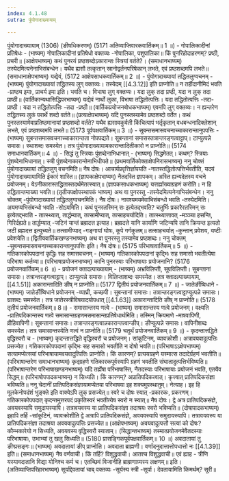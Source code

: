 ```yaml
---
index: 4.1.48
sutra: पुंयोगादाख्यायाम्

---
```

पुंयोगादाख्यायाम् (1306) (ङीषधिकरणम्) (5171 अतिव्याप्तिवारकवार्तिकम्॥ 1 ॥) - गोपालिकादीनां प्रतिषेधः - (भाष्यम्) गोपालिकादीनां प्रतिषेधो वक्तव्यः -गोपालिका, पशुपालिका॥ किं पुनरिहोदाहरणम्? प्रष्ठी, प्रचरी॥ (आक्षेपभाष्यम्) कथं पुनरयं प्रष्ठशब्दोऽकारान्तः स्त्रियां वर्तते?। (समाधानभाष्यम्) तस्येदमित्यनेनाभिसंबन्धेन। यथैव ह्यसौ तत्कृतान् स्रानोद्वर्तनपरिषेकान् लभते, एवं प्रष्ठशब्दमपि लभते॥ (समाधानाक्षेपभाष्यम्) यद्येवं, (5172 आक्षेपसाधकवार्तिकम्॥ 2 ॥) - पुंयोगादाख्यायां तद्धितलुग्वचनम् - (भाष्यम्) पुंयोगादाख्यायां तद्धितस्य लुग् वक्तव्यः। तस्येदम् [[4.3.12]] इति प्राप्नोति॥ न तर्हीदानीमिदं भवति -प्राष्ठ्य इमाः, प्राचर्य इमा इति। भवति च। विभाषा लुग् वक्तव्यः। यदा लुक् तदा प्रष्ठी, यदा न लुक् तदा प्राष्ठी॥ (वार्तिकान्यथासिद्धिपरभाष्यम्) यद्येवं नार्थो लुका, विभाषा तद्धितोत्पत्तिः। यदा तद्धितोत्पत्तिः -तदा-प्राष्ठी। यदा न तद्धितोत्पत्तिः -तदा -प्रष्ठी॥ (वार्तिकप्रयोजनबोधकभाष्यम्) एवमपि लुग् वक्तव्यः। न ह्यन्तरेण तद्धितस्य लुकं परार्थे शब्दो वर्तते॥ (प्रत्याक्षेपभाष्यम्) यदि पुनस्तस्यामेव प्रष्ठशब्दो वर्तेत। कथं पुनस्तस्यामेवाप्रतिष्ठमानायां प्रष्ठशब्दो वर्तते? यथैव ह्यसावकुर्वती किंचित्पापं भर्तृकृतान् वधबन्धनादिक्लेशान् लभते, एवं प्रष्ठशब्दमपि लभते॥ (5173 पूर्वपक्षवार्तिकम्॥ 3 ॥) - सुबन्तसमासवचनाच्चाकारान्तानुपपत्तिः - (भाष्यम्) सुबन्तसमासवचनाच्चाकारान्तता नोपपद्यते। सुबन्तानां समासस्तत्रान्तरङ्गत्वाट्टाप्। टाप्युत्पन्ने समासः। स्थाशब्दः समस्येत। तत्र पुंयोगादाख्यायामकारान्तादितीकारो न प्राप्नोति॥ (5174 समाधानवार्तिकम्॥ 4 ॥) - सिद्धं तु स्त्रियाः पुंशब्देनाभिधानात् - (भाष्यम्) सिद्धमेतत्। कथम्? स्त्रियाः पुंशब्देनाभिधानात्। स्त्री पुंशब्देनाकारान्तेनाभिधीयते॥ (प्रथमवार्तिकोक्ताक्षेपनिरासभाष्यम्) ननु चोक्तं पुंयोगादाख्यायां तद्धितलुग् वचनमिति॥ नैष दोषः। आचार्यप्रवृत्तिर्ज्ञापयति -नातस्तद्धितोत्पत्तिर्भवतीति, यदयं पुंयोगादाख्यायामिति ईकारं शास्ति॥ (ज्ञापकाक्षेपभाष्यम्) नैतदस्ति ज्ञापकम्। अस्ति ह्यन्यदेतस्य वचने प्रयोजनम्। येऽनीकारास्तद्धितास्तदर्थमेतत्स्यात्॥ (ज्ञापकसाधकभाष्यम्) यत्तर्ह्याख्याग्रहणं करोति। न हि तद्धितान्तमाख्या भवति॥ (तृतीयपक्षोपस्थापकं भाष्यम्) अथ वा पुनरस्तु -तस्येदमित्यनेनाभिसंबन्धेन। ननु चोक्तम् -पुंयोगादाख्यायां तद्धितलुग्वचनमिति। नैष दोषः। नावश्यमयमेवाभिसंबन्धो भवति -तस्येदमिति। अयमप्यभिसंबन्धो भवति -सोऽयमिति। कथं पुनरतस्मिन् सः इत्येतद्भवति? चतुर्भिः प्रकारैरतस्मिन् सः इत्येतद्भवति - तात्स्थ्यात्, तार्द्धम्यात्, तत्सामीप्यात्, तत्साहचर्यादिति। तात्स्थ्यात्तावत् -मञ्ञ्चा हसन्ति, गिरिर्दह्यते॥ तार्द्धम्यात् -जटिनं यान्तं ब्रह्मदत्त इत्याह। ब्रह्मदत्ते यानि कार्याणि जटिन्यपि तानि क्रियन्त इत्यतो जटी ब्रह्मदत्त इत्युच्यते॥ तत्सामीप्याद् -गङ्गायां घोषः, कूपे गर्गकुलम्॥ तत्साहचर्यात् -कुन्तान् प्रवेशय, यष्टीः प्रवेशयेति॥ (द्वितीयवार्तिकखण्डनभाष्यम्) अथ वा पुनरस्तु तस्यामेव प्रष्ठशब्दः। ननु चोक्तम् -सुबन्तसमासवचनाच्चाकारान्तानुपपत्तिः इति। नैष दोषः॥ (5175 परिभाषावार्तिकम्॥ 5 ॥) - गतिकारकोपपदानां कृद्धिः सह समासवचनम् - (भाष्यम्) गतिकारकोपपदानां कृदि्भः सह समासो भवतीत्येषा परिभाषा कर्तव्या॥ (परिभाषाप्रयोजनभाष्यम्) कानि पुनरस्याः परिभाषायाः प्रयोजनानि? (5176 प्रयोजनवार्तिकम्॥ 6 ॥) - प्रयोजनं क्तादल्पाख्यायाम् - (भाष्यम्) अभ्रविलिप्ती, सूपविलिप्ती। सुबन्तानां समासः। तत्रान्तरङ्गत्वाट्टाप्। टाप्युत्पन्ने समासः। विलिप्ताशब्दः समस्येत। तत्र क्तादल्पाख्यायाम्, [[4.1.51]] अकारान्तादिति ङीष् न प्राप्नोति॥ (5177 द्वितीयं प्रयोजनवार्तिकम्॥ 7 ॥) - जातेर्ङीष्विधाने - (भाष्यम्) जातेर्ङीष्विधाने प्रयोजनम् -व्याघ्री, कच्छपी। सुबन्तानां समासः। तत्रान्तरङ्गत्वाट्टाप्युत्पन्ने समासः। घ्राशब्दः समस्येत। तत्र जातेरस्त्रीविषयादयोपधात् [[4.1.63]] अकारान्तादिति ङीष् न प्राप्नोति॥ (5178 तृतीयं प्रयोजनवार्तिकम्॥ 8॥) - समासान्तस्य णत्वे - (भाष्यम्) समासान्तस्य णत्वे प्रयोजनम्। वक्ष्यति -प्रातिपदिकान्तस्य णत्वे समासान्तग्रहणमसमासान्तप्रतिषेधार्थमिति। तस्मिन् क्रियमाणे -माषवापिणी, व्रीहिवापिणी। सुबन्तानां समासः। तत्रान्तरङ्गत्वान्नकारान्तत्वान्ङीप्। ङीप्युत्पन्ने समासः। वापिनीशब्दः समस्येत। तत्र समासान्तस्येति णत्वं न प्राप्नोति॥ (5179 चतुर्थं प्रयोजनवार्तिकम्॥ 9 ॥) - कृदन्तात्तद्धिते वृद्धिस्वरौ च - (भाष्यम्) कृदन्तात्तद्धिते वृद्धिस्वरौ च प्रयोजनम्। सांकूटिनम्, व्यावक्रोशी। अत्रावयवादुत्पत्तिः प्रसज्येत। गतिकारकोपपदानां कृदि्भः सह समासो भवतीति न दोषो भवति॥ (परिभाषाऽऽक्षेपभाष्यम्) सत्यामप्येत्सयां परिभाषायामवयवादुत्पित्तिः प्राप्नोति। किं कारणम्? प्रत्ययग्रहणे यस्मात्स तदादेर्ग्रहणं भवतीति॥ (परिभाषान्तरेण समाधानभाष्यम्) कृद्ग्रहणे गतिकारकपूर्वस्यापि ग्रहणं भवतीति संघातादुत्पत्तिर्भविष्यति॥ (परिभाषान्तरेण परिभाषाखण्डनभाष्यम्) यदि तर्ह्येषा परिभाषास्ति, नैतदस्याः परिभाषायाः प्रयोजनं भवति, एतयैव सिद्धम्॥ (परिभाषोपपादकभाष्यम्) न सिध्यति। किं कारणम्? अप्रातिपदिकत्वात्। कृत्त्वात् प्रातिपदिकसंज्ञा भविष्यति॥ ननु चेदानीं प्रातिपदिकसंज्ञायामप्येतया परिभाषया इह शक्यमुपस्थातुम्। नेत्याह। इह हि मूलकेनोपदंशं भुङ्क्ते इति वाक्येऽपि लुक् प्रसज्येत्॥ स्वरे च दोषः स्यात् -प्रकारकः, प्रकरणम्। गतिकारकोपपदात् कृदन्तमुत्तरपदं प्रकृतिस्वरं भवतीत्येष स्वरो न स्यात्॥ नैष दोषः। द्वे अत्र प्रातिपदिकसंज्ञे, अवयवस्यापि समुदायस्यापि। तत्रावयवस्य या प्रातिपदिकसंज्ञा तदाश्रयः स्वरो भविष्यति॥ (दोषापादकभाष्यम्) इहापि तर्हि -सांकूटिनं, व्यावक्रोशीति द्वे अत्रापि प्रातिपदिकसंज्ञे, अवयवस्यापि समुदायस्यापि। तत्रावयवस्य या प्रातिपदिकसंज्ञा तदाश्रया अवयवादुत्पत्तिः प्रसज्येत॥ (आक्षेपभाष्यम्) अवयवादुत्पत्तौ सत्यां को दोषः? कौम्भकारेयो न सिध्यति, अवयवस्य वृद्धिस्वरौ स्याताम्। (सिद्धान्तभाष्यम्) तस्मात्प्रयोजनमेवैतदस्याः परिभाषायाः, उभाभ्यां तु खलु सिध्यति॥ (5180 प्रासङि्गकपूर्वपक्षवार्तिकम्॥ 10 ॥) अवदातायां तु ङीप्प्रसङ्गः॥ (भाष्यम्) अवदातायां ङीप् प्राप्नोति। अवदाता ब्राह्मणी। वर्णादनुदात्तात्तोपधात्तो नः [[4.1.39]] इति॥ (समाधानभाष्यम्) नैष वर्णवाची। किं तर्हि? विशुद्धवाची। आतश्च विशुद्धवाची॥ एवं ह्याह - त्रीणि यस्यावदातानि विद्या योनिश्च कर्म च। एतच्छिवं विजानीहि ब्राह्मणाग्र्यस्य लक्षणम्॥ इति। (अतिव्याप्तिपरिहारभाष्यम्) सूर्याद्देवतायां चाब् वक्तव्यः -सूर्यस्य स्त्री -सूर्या। देवतायामिति किमर्थम्? सूरी॥